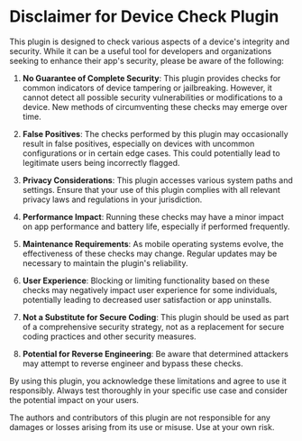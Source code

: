 # Disclaimer for Device Check Plugin

This plugin is designed to check various aspects of a device's integrity and security. While it can be a useful tool for developers and organizations seeking to enhance their app's security, please be aware of the following:

1. **No Guarantee of Complete Security**: This plugin provides checks for common indicators of device tampering or jailbreaking. However, it cannot detect all possible security vulnerabilities or modifications to a device. New methods of circumventing these checks may emerge over time.

2. **False Positives**: The checks performed by this plugin may occasionally result in false positives, especially on devices with uncommon configurations or in certain edge cases. This could potentially lead to legitimate users being incorrectly flagged.

3. **Privacy Considerations**: This plugin accesses various system paths and settings. Ensure that your use of this plugin complies with all relevant privacy laws and regulations in your jurisdiction.

4. **Performance Impact**: Running these checks may have a minor impact on app performance and battery life, especially if performed frequently.

5. **Maintenance Requirements**: As mobile operating systems evolve, the effectiveness of these checks may change. Regular updates may be necessary to maintain the plugin's reliability.

6. **User Experience**: Blocking or limiting functionality based on these checks may negatively impact user experience for some individuals, potentially leading to decreased user satisfaction or app uninstalls.

7. **Not a Substitute for Secure Coding**: This plugin should be used as part of a comprehensive security strategy, not as a replacement for secure coding practices and other security measures.

8. **Potential for Reverse Engineering**: Be aware that determined attackers may attempt to reverse engineer and bypass these checks.

By using this plugin, you acknowledge these limitations and agree to use it responsibly. Always test thoroughly in your specific use case and consider the potential impact on your users.

The authors and contributors of this plugin are not responsible for any damages or losses arising from its use or misuse. Use at your own risk.
